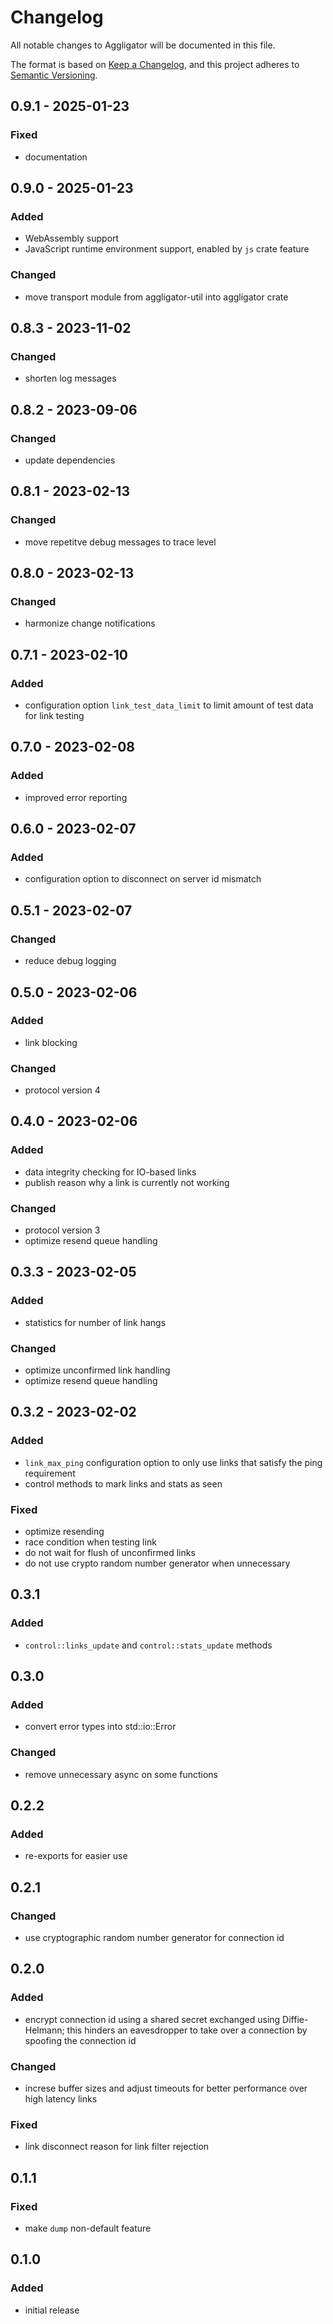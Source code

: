 # Changelog

All notable changes to Aggligator will be documented in this file.

The format is based on [Keep a Changelog](https://keepachangelog.com/en/1.0.0/),
and this project adheres to [Semantic Versioning](https://semver.org/spec/v2.0.0.html).

## 0.9.1 - 2025-01-23
### Fixed
- documentation

## 0.9.0 - 2025-01-23
### Added
- WebAssembly support
- JavaScript runtime environment support, enabled by `js` crate feature
### Changed
- move transport module from aggligator-util into aggligator crate

## 0.8.3 - 2023-11-02
### Changed
- shorten log messages

## 0.8.2 - 2023-09-06
### Changed
- update dependencies

## 0.8.1 - 2023-02-13
### Changed
- move repetitve debug messages to trace level

## 0.8.0 - 2023-02-13
### Changed
- harmonize change notifications

## 0.7.1 - 2023-02-10
### Added
- configuration option `link_test_data_limit` to limit amount of test data
  for link testing

## 0.7.0 - 2023-02-08
### Added
- improved error reporting

## 0.6.0 - 2023-02-07
### Added
- configuration option to disconnect on server id mismatch

## 0.5.1 - 2023-02-07
### Changed
- reduce debug logging

## 0.5.0 - 2023-02-06
### Added
- link blocking
### Changed
- protocol version 4

## 0.4.0 - 2023-02-06
### Added
- data integrity checking for IO-based links
- publish reason why a link is currently not working
### Changed
- protocol version 3
- optimize resend queue handling

## 0.3.3 - 2023-02-05
### Added
- statistics for number of link hangs
### Changed
- optimize unconfirmed link handling
- optimize resend queue handling

## 0.3.2 - 2023-02-02
### Added
- `link_max_ping` configuration option to only use links
  that satisfy the ping requirement
- control methods to mark links and stats as seen
### Fixed
- optimize resending
- race condition when testing link
- do not wait for flush of unconfirmed links
- do not use crypto random number generator when unnecessary

## 0.3.1
### Added
- `control::links_update` and `control::stats_update` methods

## 0.3.0
### Added
- convert error types into std::io::Error
### Changed
- remove unnecessary async on some functions

## 0.2.2
### Added
- re-exports for easier use

## 0.2.1
### Changed
- use cryptographic random number generator for connection id

## 0.2.0
### Added
- encrypt connection id using a shared secret exchanged using Diffie-Helmann;
  this hinders an eavesdropper to take over a connection by spoofing the
  connection id
### Changed
- increse buffer sizes and adjust timeouts for better performance over high latency
  links
### Fixed
- link disconnect reason for link filter rejection

## 0.1.1
### Fixed
- make `dump` non-default feature

## 0.1.0
### Added
- initial release

